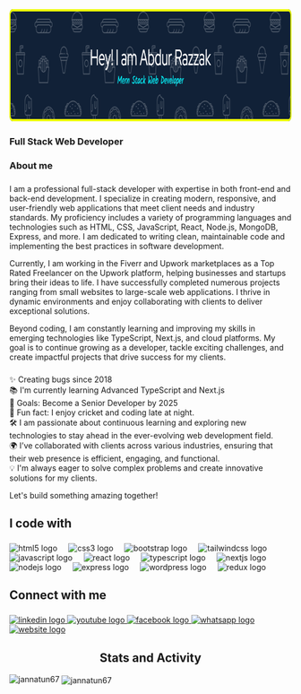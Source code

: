 <div align="center">
    <img height="200" src="https://raw.githubusercontent.com/fabrazzak/fabrazzak/refs/heads/main/github-header-image.png" />
</div>

###

<h3 align="left">Full Stack Web Developer</h3>

###

<h3 align="left">About me</h3>

###

<p align="left">
I am a professional full-stack developer with expertise in both front-end and back-end development. I specialize in creating modern, responsive, and user-friendly web applications that meet client needs and industry standards. My proficiency includes a variety of programming languages and technologies such as HTML, CSS, JavaScript, React, Node.js, MongoDB, Express, and more. I am dedicated to writing clean, maintainable code and implementing the best practices in software development.
</p>

<p align="left">
Currently, I am working in the Fiverr and Upwork marketplaces as a Top Rated Freelancer on the Upwork platform, helping businesses and startups bring their ideas to life. I have successfully completed numerous projects ranging from small websites to large-scale web applications. I thrive in dynamic environments and enjoy collaborating with clients to deliver exceptional solutions.
</p>


<p align="left">
Beyond coding, I am constantly learning and improving my skills in emerging technologies like TypeScript, Next.js, and cloud platforms. My goal is to continue growing as a developer, tackle exciting challenges, and create impactful projects that drive success for my clients.
</p>






###

<p align="left">
✨ Creating bugs since 2018  
</br>
📚 I'm currently learning Advanced TypeScript and Next.js  
  </br>
🎯 Goals: Become a Senior Developer by 2025  
</br>
🎲 Fun fact: I enjoy cricket and coding late at night.  
</br>
🛠 I am passionate about continuous learning and exploring new technologies to stay ahead in the ever-evolving web development field.  
</br>
🌍 I’ve collaborated with clients across various industries, ensuring that their web presence is efficient, engaging, and functional.  
</br>
💡 I'm always eager to solve complex problems and create innovative solutions for my clients.  

</p>

Let's build something amazing together!

###

<h2 align="left">I code with</h2>

###

<div align="left">
  <img src="https://cdn.jsdelivr.net/gh/devicons/devicon/icons/html5/html5-original.svg" height="40" alt="html5 logo" />
  <img width="12" />
  <img src="https://cdn.jsdelivr.net/gh/devicons/devicon/icons/css3/css3-original.svg" height="40" alt="css3 logo" />
  <img width="12" />
  <img src="https://cdn.jsdelivr.net/gh/devicons/devicon/icons/bootstrap/bootstrap-original.svg" height="40" alt="bootstrap logo" />
  <img width="12" />
  <img src="https://cdn.jsdelivr.net/gh/devicons/devicon/icons/tailwindcss/tailwindcss-original-wordmark.svg" height="40" alt="tailwindcss logo" />
  <img width="12" />
  <img src="https://cdn.jsdelivr.net/gh/devicons/devicon/icons/javascript/javascript-original.svg" height="40" alt="javascript logo" />
  <img width="12" />
  <img src="https://cdn.jsdelivr.net/gh/devicons/devicon/icons/react/react-original.svg" height="40" alt="react logo" />
  <img width="12" />
  <img src="https://cdn.jsdelivr.net/gh/devicons/devicon/icons/typescript/typescript-original.svg" height="40" alt="typescript logo" />
  <img width="12" />
  <img src="https://cdn.jsdelivr.net/gh/devicons/devicon/icons/nextjs/nextjs-original.svg" height="40" alt="nextjs logo" />
  <img width="12" />
  <img src="https://cdn.jsdelivr.net/gh/devicons/devicon/icons/nodejs/nodejs-original.svg" height="40" alt="nodejs logo" />
  <img width="12" />
  <img src="https://cdn.jsdelivr.net/gh/devicons/devicon/icons/express/express-original.svg" height="40" alt="express logo" />
  <img width="12" />

  <img src="https://cdn.jsdelivr.net/gh/devicons/devicon/icons/wordpress/wordpress-original.svg" height="40" alt="wordpress logo" />
  <img width="12" />
  <img src="https://cdn.jsdelivr.net/gh/devicons/devicon/icons/redux/redux-original.svg" height="40" alt="redux logo" />
</div>

###

<h2 align="left">Connect with me</h2>

###

<div align="left">
  <a href="https://www.linkedin.com/in/abdur-razzak80/" target="_blank">
    <img src="https://raw.githubusercontent.com/maurodesouza/profile-readme-generator/master/src/assets/icons/social/linkedin/default.svg" width="52" height="40" alt="linkedin logo" />
  </a>
  <a href="https://www.youtube.com/@AbdurRazzak-i2f" target="_blank">
    <img src="https://raw.githubusercontent.com/maurodesouza/profile-readme-generator/master/src/assets/icons/social/youtube/default.svg" width="52" height="40" alt="youtube logo" />
  </a>
  <a href="https://www.facebook.com/Abdurrazzak309/" target="_blank">
    <img src="https://raw.githubusercontent.com/maurodesouza/profile-readme-generator/master/src/assets/icons/social/facebook/default.svg" width="52" height="40" alt="facebook logo" />
  </a>
 <a href="https://wa.me/01703906080" target="_blank">
  <img src="https://raw.githubusercontent.com/maurodesouza/profile-readme-generator/master/src/assets/icons/social/whatsapp/default.svg" width="52" height="40" alt="whatsapp logo" />
</a>
  <a href="https://abdur-razzak.online/" target="_blank">
    <img src="https://img.icons8.com/ios-filled/50/000000/domain.png" width="52" height="40" alt="website logo" />
  </a>
</div>

###

<h2 align="center">Stats and Activity</h2>


<p><img align="left" src="https://github-readme-stats.vercel.app/api/top-langs?username=fabrazzak&show_icons=true&locale=en&layout=compact" alt="jannatun67" /></p>

<p>&nbsp;<img align="center" src="https://github-readme-stats.vercel.app/api?username=fabrazzak&show_icons=true&locale=en" alt="jannatun67" /></p>
